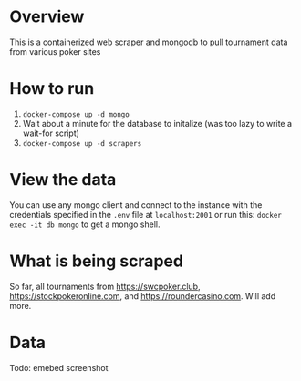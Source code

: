 # Overview
This is a containerized web scraper and mongodb to pull tournament data from various poker sites


# How to run
1. `docker-compose up -d mongo`
2. Wait about a minute for the database to initalize (was too lazy to write a wait-for script)
3. `docker-compose up -d scrapers`


# View the data
You can use any mongo client and connect to the instance with the credentials specified in the `.env` file at `localhost:2001` or run this: `docker exec -it db mongo` to get a mongo shell.

# What is being scraped
So far, all tournaments from https://swcpoker.club, https://stockpokeronline.com, and https://roundercasino.com.  Will add more.

# Data 

Todo: emebed screenshot




